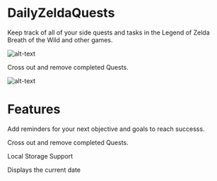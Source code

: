 # DailyZeldaQuests
Keep track of all of your side quests and tasks in the Legend of Zelda Breath of the Wild and other games.

![alt-text](https://github.com/Noah670/DailyZeldaQuests/blob/master/display/DailyZeldaQuests.png)

Cross out and remove completed Quests.

![alt-text](https://github.com/Noah670/DailyZeldaQuests/blob/master/display/DailyZeldaQuestsDemo.gif)


# Features 
Add reminders for your next objective and goals to reach successs.

Cross out and remove completed Quests.

Local Storage Support

Displays the current date




